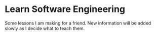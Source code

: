 # Learn Software Engineering

Some lessons I am making for a friend. New information will be added slowly as I decide what to teach them.
 
